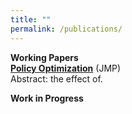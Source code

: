 ```yaml
---
title: ""
permalink: /publications/
---
```

<b> Working Papers</b><br> 
<b>[Policy Optimization](http://lichengzh.github.io/files/ov.pdf)</b> (JMP)<br> 
Abstract: the effect of. <br>

<b> Work in Progress</b><br> 








